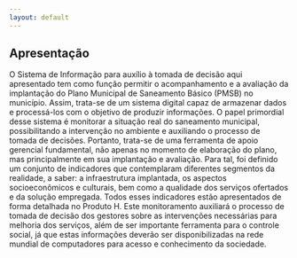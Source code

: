 ```yaml
---
layout: default
---
```


## Apresentação

O Sistema de Informação para auxílio à tomada de decisão aqui apresentado tem como função permitir o acompanhamento e a avaliação da implantação do Plano Municipal de Saneamento Básico (PMSB) no município. Assim, trata-se de um sistema digital capaz de armazenar dados e processá-los com o objetivo de produzir informações.
O papel primordial desse sistema é monitorar a situação real do saneamento municipal, possibilitando a intervenção no ambiente e auxiliando o processo de tomada de decisões.
Portanto, trata-se de uma ferramenta de apoio gerencial fundamental, não apenas no momento de elaboração do plano, mas principalmente em sua implantação e avaliação.
Para tal, foi definido um conjunto de indicadores que contemplaram diferentes segmentos da realidade, a saber: a infraestrutura implantada, os aspectos socioeconômicos e culturais, bem como a qualidade dos serviços ofertados e da solução empregada. Todos esses indicadores estão apresentados de forma detalhada no Produto H.
Este monitoramento auxiliará o processo de tomada de decisão dos gestores sobre as intervenções necessárias para melhoria dos serviços, além de ser importante ferramenta para o controle social, já que estas informações deverão ser disponibilizadas na rede mundial de computadores para acesso e conhecimento da sociedade.
